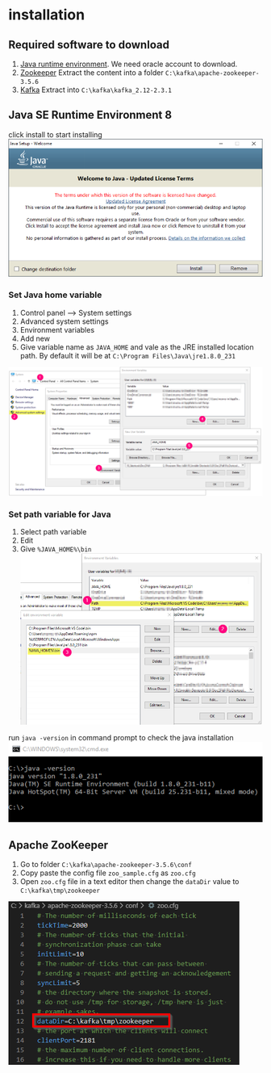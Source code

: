 # installation

## Required software to download
1. [Java runtime environment](https://www.oracle.com/technetwork/java/javase/downloads/jre8-downloads-2133155.html). We need oracle account to download.
2. [Zookeeper](http://zookeeper.apache.org/releases.html) Extract the content into a folder `C:\kafka\apache-zookeeper-3.5.6`
3. [Kafka](http://kafka.apache.org/downloads.html) Extract into `C:\kafka\kafka_2.12-2.3.1`

## Java SE Runtime Environment 8

click install to start installing
![JRE installation window](JRE%20installation%20window.png)

### Set Java home variable

1. Control panel --> System settings
2. Advanced system settings
3. Environment variables
4. Add new
5. Give variable name as `JAVA_HOME` and vale as the JRE installed location path. By default it will be at `C:\Program Files\Java\jre1.8.0_231`

![](set%20java%20home%20variable.png)

### Set path variable for Java
1. Select path variable
2. Edit
3. Give `%JAVA_HOME%\bin`
![](set%20path%20variable%20for%20java.png)

run `java -version` in command prompt to check the java installation
![](verify%20java%20installation%20from%20command%20prompt.png)

## Apache ZooKeeper

1. Go to folder `C:\kafka\apache-zookeeper-3.5.6\conf`
2. Copy paste the config file `zoo_sample.cfg` as `zoo.cfg`
3. Open `zoo.cfg` file in a text editor then change the `dataDir` value to `C:\kafka\tmp\zookeeper`

![](zookeeper%20change%20dataDir%20location.png)